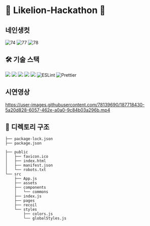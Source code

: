 # 🦁 Likelion-Hackathon 🦁
## 네인생컷
![74](https://user-images.githubusercontent.com/78139690/187717369-b6b657a4-3e8c-4043-ad9f-93d882e0ce57.png)
![77](https://user-images.githubusercontent.com/78139690/187717493-1751ad9e-1db0-491b-86fc-a8af6f09075a.png)
![78](https://user-images.githubusercontent.com/78139690/187717514-bd85a641-bb93-4c63-b5d9-21e69a8a2b91.png)

## 🛠 기술 스택 ##
<p>
<img src="https://img.shields.io/badge/React-61DAFB?style=flat-square&logo=react&logoColor=white"/>
<img src="https://img.shields.io/badge/JavaScript-3178C6?style=flat-square&logo=JavaScript&logoColor=white"/>
<img src="https://img.shields.io/badge/StyledComponents-EFD1EA?style=flat-square&logo=css3&logoColor=white"/>
<img src="https://img.shields.io/badge/ReactQuery-FF4154?style=flat-square&logo=ReactQuery&logoColor=white"/>
<img src="https://img.shields.io/badge/Recoil-3578E5?style=flat-square&logo=react&logoColor=white"/>
<img alt="ESLint" src="https://img.shields.io/badge/-ESLint-4B32C3?style=flat-square&logo=eslint&logoColor=white" />
<img alt="Prettier" src="https://img.shields.io/badge/-Prettier-F7B93E?style=flat-square&logo=prettier&logoColor=white" />
</p>

## 시연영상


https://user-images.githubusercontent.com/78139690/187718430-5a20d828-6057-462e-a0a0-9c84b03a296b.mp4



## 📁 디렉토리 구조 ##

```
├── package-lock.json
├── package.json

├── public
│   ├── favicon.ico
│   ├── index.html
│   ├── manifest.json
│   └── robots.txt
└── src
    ├── App.js
    ├── assets
    ├── components
    │   └── commons
    ├── index.js
    ├── pages
    ├── recoil
    └── styles
        ├── colors.js
        └── globalStyles.js

   
